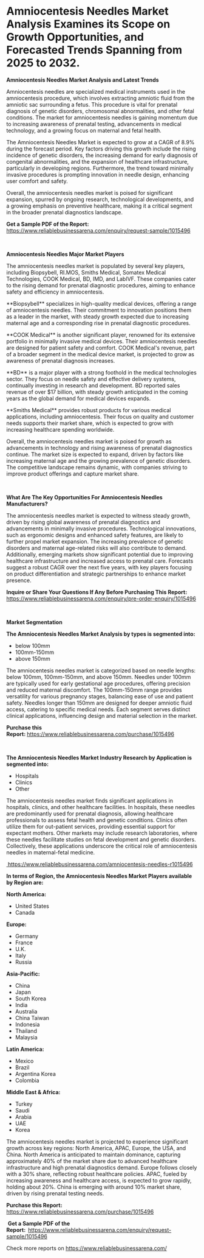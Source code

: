 <p><h1>Amniocentesis Needles Market Analysis Examines its Scope on Growth Opportunities, and Forecasted Trends Spanning from 2025 to 2032.</h1></p><p><strong>Amniocentesis Needles Market Analysis and Latest Trends</strong></p>
<p><p>Amniocentesis needles are specialized medical instruments used in the amniocentesis procedure, which involves extracting amniotic fluid from the amniotic sac surrounding a fetus. This procedure is vital for prenatal diagnosis of genetic disorders, chromosomal abnormalities, and other fetal conditions. The market for amniocentesis needles is gaining momentum due to increasing awareness of prenatal testing, advancements in medical technology, and a growing focus on maternal and fetal health.</p><p>The Amniocentesis Needles Market is expected to grow at a CAGR of 8.9% during the forecast period. Key factors driving this growth include the rising incidence of genetic disorders, the increasing demand for early diagnosis of congenital abnormalities, and the expansion of healthcare infrastructure, particularly in developing regions. Furthermore, the trend toward minimally invasive procedures is prompting innovation in needle design, enhancing user comfort and safety.</p><p>Overall, the amniocentesis needles market is poised for significant expansion, spurred by ongoing research, technological developments, and a growing emphasis on preventive healthcare, making it a critical segment in the broader prenatal diagnostics landscape.</p></p>
<p><strong>Get a Sample PDF of the Report:&nbsp;</strong> <a href="https://www.reliablebusinessarena.com/enquiry/request-sample/1015496?utm_campaign=2747&utm_medium=2&utm_source=Github&utm_content=ia&utm_term=03032025&utm_id=amniocentesis-needles">https://www.reliablebusinessarena.com/enquiry/request-sample/1015496</a></p>
<p>&nbsp;</p>
<p><strong>Amniocentesis Needles Major Market Players</strong></p>
<p><p>The amniocentesis needles market is populated by several key players, including Biopsybell, RI.MOS, Smiths Medical, Somatex Medical Technologies, COOK Medical, BD, IMD, and LabIVF. These companies cater to the rising demand for prenatal diagnostic procedures, aiming to enhance safety and efficiency in amniocentesis.</p><p>**Biopsybell** specializes in high-quality medical devices, offering a range of amniocentesis needles. Their commitment to innovation positions them as a leader in the market, with steady growth expected due to increasing maternal age and a corresponding rise in prenatal diagnostic procedures.</p><p>**COOK Medical** is another significant player, renowned for its extensive portfolio in minimally invasive medical devices. Their amniocentesis needles are designed for patient safety and comfort. COOK Medical's revenue, part of a broader segment in the medical device market, is projected to grow as awareness of prenatal diagnosis increases.</p><p>**BD** is a major player with a strong foothold in the medical technologies sector. They focus on needle safety and effective delivery systems, continually investing in research and development. BD reported sales revenue of over $17 billion, with steady growth anticipated in the coming years as the global demand for medical devices expands.</p><p>**Smiths Medical** provides robust products for various medical applications, including amniocentesis. Their focus on quality and customer needs supports their market share, which is expected to grow with increasing healthcare spending worldwide.</p><p>Overall, the amniocentesis needles market is poised for growth as advancements in technology and rising awareness of prenatal diagnostics continue. The market size is expected to expand, driven by factors like increasing maternal age and the growing prevalence of genetic disorders. The competitive landscape remains dynamic, with companies striving to improve product offerings and capture market share.</p></p>
<p>&nbsp;</p>
<p><strong>What Are The Key Opportunities For Amniocentesis Needles Manufacturers?</strong></p>
<p><p>The amniocentesis needles market is expected to witness steady growth, driven by rising global awareness of prenatal diagnostics and advancements in minimally invasive procedures. Technological innovations, such as ergonomic designs and enhanced safety features, are likely to further propel market expansion. The increasing prevalence of genetic disorders and maternal age-related risks will also contribute to demand. Additionally, emerging markets show significant potential due to improving healthcare infrastructure and increased access to prenatal care. Forecasts suggest a robust CAGR over the next five years, with key players focusing on product differentiation and strategic partnerships to enhance market presence.</p></p>
<p><strong>Inquire or Share Your Questions If Any Before Purchasing This Report:</strong> <a href="https://www.reliablebusinessarena.com/enquiry/pre-order-enquiry/1015496?utm_campaign=2747&utm_medium=2&utm_source=Github&utm_content=ia&utm_term=03032025&utm_id=amniocentesis-needles">https://www.reliablebusinessarena.com/enquiry/pre-order-enquiry/1015496</a></p>
<p>&nbsp;</p>
<p><strong>Market Segmentation</strong></p>
<p><strong>The Amniocentesis Needles Market Analysis by types is segmented into:</strong></p>
<p><ul><li>below 100mm</li><li>100mm-150mm</li><li>above 150mm</li></ul></p>
<p><p>The amniocentesis needles market is categorized based on needle lengths: below 100mm, 100mm-150mm, and above 150mm. Needles under 100mm are typically used for early gestational age procedures, offering precision and reduced maternal discomfort. The 100mm-150mm range provides versatility for various pregnancy stages, balancing ease of use and patient safety. Needles longer than 150mm are designed for deeper amniotic fluid access, catering to specific medical needs. Each segment serves distinct clinical applications, influencing design and material selection in the market.</p></p>
<p><strong>Purchase this Report:&nbsp;</strong><a href="https://www.reliablebusinessarena.com/purchase/1015496?utm_campaign=2747&utm_medium=2&utm_source=Github&utm_content=ia&utm_term=03032025&utm_id=amniocentesis-needles">https://www.reliablebusinessarena.com/purchase/1015496</a></p>
<p>&nbsp;</p>
<p><strong>The Amniocentesis Needles Market Industry Research by Application is segmented into:</strong></p>
<p><ul><li>Hospitals</li><li>Clinics</li><li>Other</li></ul></p>
<p><p>The amniocentesis needles market finds significant applications in hospitals, clinics, and other healthcare facilities. In hospitals, these needles are predominantly used for prenatal diagnosis, allowing healthcare professionals to assess fetal health and genetic conditions. Clinics often utilize them for out-patient services, providing essential support for expectant mothers. Other markets may include research laboratories, where these needles facilitate studies on fetal development and genetic disorders. Collectively, these applications underscore the critical role of amniocentesis needles in maternal-fetal medicine.</p></p>
<p><a href="https://www.reliablebusinessarena.com/amniocentesis-needles-r1015496?utm_campaign=2747&utm_medium=2&utm_source=Github&utm_content=ia&utm_term=03032025&utm_id=amniocentesis-needles">&nbsp;https://www.reliablebusinessarena.com/amniocentesis-needles-r1015496</a></p>
<p><strong>In terms of Region, the Amniocentesis Needles Market Players available by Region are:</strong></p>
<p>
    <p> <strong> North America: </strong>
        <ul>
            <li>United States</li>
            <li>Canada</li>
        </ul>
        </p> 
    <p> <strong> Europe: </strong>
        <ul>
            <li>Germany</li>
            <li>France</li>
            <li>U.K.</li>
            <li>Italy</li>
            <li>Russia</li>
        </ul>
        </p> 
    <p> <strong> Asia-Pacific: </strong>
        <ul>
            <li>China</li>
            <li>Japan</li>
            <li>South Korea</li>
            <li>India</li>
            <li>Australia</li>
            <li>China Taiwan</li>
            <li>Indonesia</li>
            <li>Thailand</li>
            <li>Malaysia</li>
        </ul>
        </p> 
    <p> <strong> Latin America: </strong>
        <ul>
            <li>Mexico</li>
            <li>Brazil</li>
            <li>Argentina Korea</li>
            <li>Colombia</li>
        </ul>
        </p> 
    <p> <strong> Middle East & Africa: </strong>
        <ul>
            <li>Turkey</li>
            <li>Saudi</li>
            <li>Arabia</li>
            <li>UAE</li>
            <li>Korea</li>
        </ul>
    </p>
    </p>
<p><p>The amniocentesis needles market is projected to experience significant growth across key regions: North America, APAC, Europe, the USA, and China. North America is anticipated to maintain dominance, capturing approximately 40% of the market share due to advanced healthcare infrastructure and high prenatal diagnostics demand. Europe follows closely with a 30% share, reflecting robust healthcare policies. APAC, fueled by increasing awareness and healthcare access, is expected to grow rapidly, holding about 20%. China is emerging with around 10% market share, driven by rising prenatal testing needs.</p></p>
<p><strong>Purchase this Report: </strong><a href="https://www.reliablebusinessarena.com/purchase/1015496?utm_campaign=2747&utm_medium=2&utm_source=Github&utm_content=ia&utm_term=03032025&utm_id=amniocentesis-needles">https://www.reliablebusinessarena.com/purchase/1015496</a></p>
<p>&nbsp;<strong>Get a Sample PDF of the Report:&nbsp;&nbsp;</strong><a href="https://www.reliablebusinessarena.com/enquiry/request-sample/1015496?utm_campaign=2747&utm_medium=2&utm_source=Github&utm_content=ia&utm_term=03032025&utm_id=amniocentesis-needles">https://www.reliablebusinessarena.com/enquiry/request-sample/1015496</a></p>
<p><strong></strong></p>
<p>Check more reports on <a href="https://www.reliablebusinessarena.com/?utm_campaign=2747&utm_medium=2&utm_source=Github&utm_content=ia&utm_term=03032025&utm_id=amniocentesis-needles">https://www.reliablebusinessarena.com/</a></p>